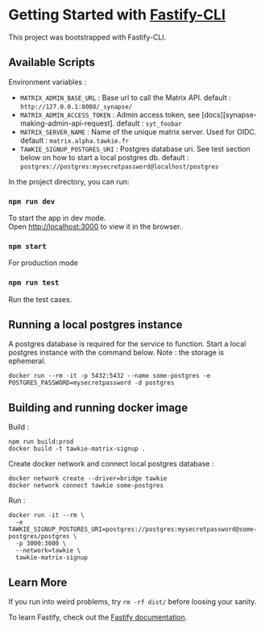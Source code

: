 # Getting Started with [Fastify-CLI](https://www.npmjs.com/package/fastify-cli)
This project was bootstrapped with Fastify-CLI.

## Available Scripts

Environment variables :
- `MATRIX_ADMIN_BASE_URL` : Base url to call the Matrix API. default : `http://127.0.0.1:8008/_synapse/`
- `MATRIX_ADMIN_ACCESS_TOKEN` : Admin access token, see [docs][synapse-making-admin-api-request].
  default : `syt_foobar`
- `MATRIX_SERVER_NAME` : Name of the unique matrix server. Used for OIDC. default : `matrix.alpha.tawkie.fr`
- `TAWKIE_SIGNUP_POSTGRES_URI` : Postgres database uri. See test section below on how to start a local postgres db.
  default : `postgres://postgres:mysecretpassword@localhost/postgres`

In the project directory, you can run:

### `npm run dev`

To start the app in dev mode.\
Open [http://localhost:3000](http://localhost:3000) to view it in the browser.

### `npm start`

For production mode

### `npm run test`

Run the test cases.

## Running a local postgres instance

A postgres database is required for the service to function. Start a local postgres instance with the command below. Note : the storage is ephemeral.

```
docker run --rm -it -p 5432:5432 --name some-postgres -e POSTGRES_PASSWORD=mysecretpassword -d postgres
```

## Building and running docker image

Build :

```
npm run build:prod
docker build -t tawkie-matrix-signup .
```

Create docker network and connect local postgres database :

```
docker network create --driver=bridge tawkie
docker network connect tawkie some-postgres
```

Run :

```
docker run -it --rm \
  -e TAWKIE_SIGNUP_POSTGRES_URI=postgres://postgres:mysecretpassword@some-postgres/postgres \
  -p 3000:3000 \
  --network=tawkie \
  tawkie-matrix-signup
```

## Learn More

If you run into weird problems, try `rm -rf dist/` before loosing your sanity.

To learn Fastify, check out the [Fastify documentation](https://fastify.dev/docs/latest/).
